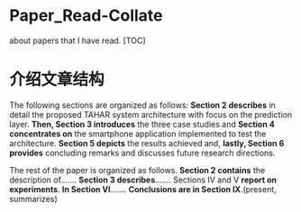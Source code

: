 # Paper_Read-Collate
about papers that I have read.
[TOC]

# 介绍文章结构

The following sections are organized as follows: **Section 2 describes** in detail the proposed TAHAR system architecture with focus on the prediction layer. **Then, Section 3 introduces** the three case studies and **Section 4 concentrates on** the smartphone application implemented to test the architecture. **Section 5 depicts** the results achieved and, **lastly, Section 6 provides** concluding remarks and discusses future research directions.

The rest of the paper is organized as follows. **Section 2 contains** the description of……. **Section 3 describes**……. Sections IV and V **report on experiments**. **In Section VI**……. **Conclusions are in Section IX**.(present, summarizes)



